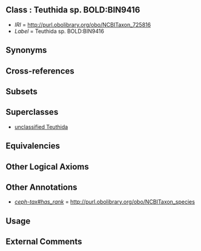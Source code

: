 
## Class : Teuthida sp. BOLD:BIN9416

 * *IRI* = http://purl.obolibrary.org/obo/NCBITaxon_725816
 * *Label* = Teuthida sp. BOLD:BIN9416

## Synonyms


## Cross-references


## Subsets


## Superclasses

 * [unclassified Teuthida](../../NCBITaxon/14/NCBITaxon_725814.md)

## Equivalencies


## Other Logical Axioms


## Other Annotations

 * *[ceph-tax#has_rank](../../ceph-tax#has/nk/ceph-tax#has_rank.md)* = http://purl.obolibrary.org/obo/NCBITaxon_species

## Usage


## External Comments

